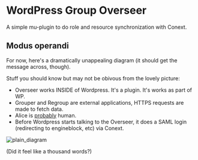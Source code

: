 WordPress Group Overseer
========================

A simple mu-plugin to do role and resource synchronization with Conext.

Modus operandi
--------------

For now, here's a dramatically unappealing diagram (it should get the message across, though).

Stuff you should know but may not be obivous from the lovely picture:

* Overseer works INSIDE of Wordpress. It's a plugin. It's works as part of WP.
* Grouper and Regroup are external applications, HTTPS requests are made to fetch data.
* Alice is [probably](http://en.wikipedia.org/wiki/On_the_Internet,_nobody_knows_you're_a_dog) human. 
* Before Wordpress starts talking to the Overseer, it does a SAML login (redirecting to engineblock, etc) via Conext.

![plain_diagram](http://i.imgur.com/nw1NQHL.png "The ways of the Overseer")

(Did it feel like a thousand words?)
